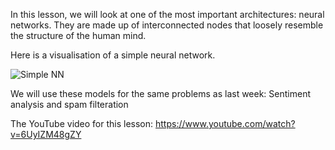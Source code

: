 In this lesson, we will look at one of the most important architectures: neural networks. They are made up of interconnected nodes that loosely resemble the structure of the human mind.

Here is a visualisation of a simple neural network.

![Simple NN](https://i0.wp.com/i.postimg.cc/pLgLsJDt/Architecture.jpg?w=1230&ssl=1)

We will use these models for the same problems as last week: Sentiment analysis and spam filteration


The YouTube video for this lesson: https://www.youtube.com/watch?v=6UyIZM48gZY